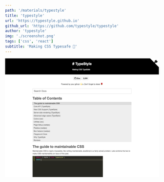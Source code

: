 ```yaml
---
path: '/materials/typestyle'
title: 'typestyle'
url: 'https://typestyle.github.io'
github_url: 'https://github.com/typestyle/typestyle'
author: 'typestyle'
img: './screenshot.png'
tags: ['css', 'react']
subtitle: 'Making CSS Typesafe 🌹'
---
```


![alt text](screenshot.png)
